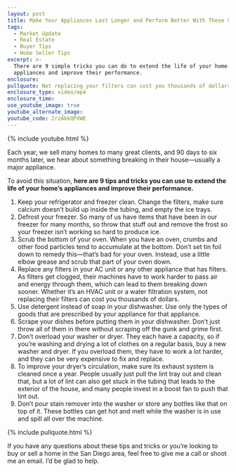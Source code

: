 ```yaml
---
layout: post
title: Make Your Appliances Last Longer and Perform Better With These 9 Tricks
tags:
  - Market Update
  - Real Estate
  - Buyer Tips
  - Home Seller Tips
excerpt: >-
  There are 9 simple tricks you can do to extend the life of your home’s
  appliances and improve their performance.
enclosure:
pullquote: Not replacing your filters can cost you thousands of dollars.
enclosure_type: video/mp4
enclosure_time:
use_youtube_image: true
youtube_alternate_image:
youtube_code: 2rzAkkQPXWE
---
```



{% include youtube.html %}

Each year, we sell many homes to many great clients, and 90 days to six months later, we hear about something breaking in their house—usually a major appliance.&nbsp;

To avoid this situation, **here are 9 tips and tricks you can use to extend the life of your home’s appliances and improve their performance.**&nbsp;

1. Keep your refrigerator and freezer clean. Change the filters, make sure calcium doesn’t build up inside the tubing, and empty the ice trays.&nbsp;
2. Defrost your freezer. So many of us have items that have been in our freezer for many months, so throw that stuff out and remove the frost so your freezer isn’t working so hard to produce ice.&nbsp;
3. Scrub the bottom of your oven. When you have an oven, crumbs and other food particles tend to accumulate at the bottom. Don’t set tin foil down to remedy this—that’s bad for your oven. Instead, use a little elbow grease and scrub that part of your oven down.&nbsp;
4. Replace any filters in your AC unit or any other appliance that has filters. As filters get clogged, their machines have to work harder to pass air and energy through them, which can lead to them breaking down sooner. Whether it’s an HVAC unit or a water filtration system, not replacing their filters can cost you thousands of dollars.&nbsp;
5. Use detergent instead of soap in your dishwasher. Use only the types of goods that are prescribed by your appliance for that appliance.&nbsp;
6. Scrape your dishes before putting them in your dishwasher. Don’t just throw all of them in there without scraping off the gunk and grime first.&nbsp;
7. Don’t overload your washer or dryer. They each have a capacity, so if you’re washing and drying a lot of clothes on a regular basis, buy a new washer and dryer. If you overload them, they have to work a lot harder, and they can be very expensive to fix and replace.&nbsp;
8. To improve your dryer’s circulation, make sure its exhaust system is cleaned once a year. People usually just pull the lint tray out and clean that, but a lot of lint can also get stuck in the tubing that leads to the exterior of the house, and many people invest in a boost fan to push that lint out.&nbsp;
9. Don’t pour stain remover into the washer or store any bottles like that on top of it. These bottles can get hot and melt while the washer is in use and spill all over the machine.&nbsp;

{% include pullquote.html %}

If you have any questions about these tips and tricks or you’re looking to buy or sell a home in the San Diego area, feel free to give me a call or shoot me an email. I’d be glad to help.